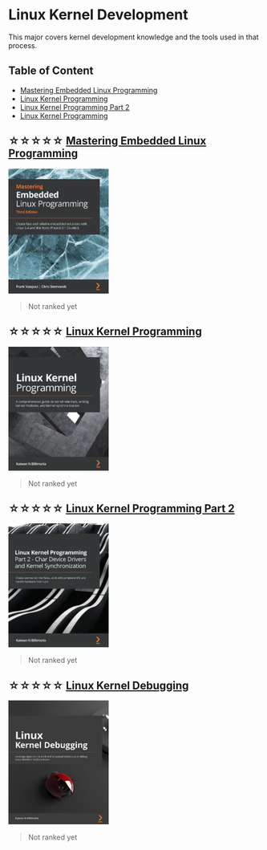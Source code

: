 # Linux Kernel Development

This major covers kernel development knowledge
and the tools used in that process.

## Table of Content

* [Mastering Embedded Linux Programming](#-mastering-embedded-linux-programming)
* [Linux Kernel Programming](#-linux-kernel-programming)
* [Linux Kernel Programming Part 2](#-linux-kernel-programming-part-2)
* [Linux Kernel Programming](#-linux-kernel-debugging)

## ☆☆☆☆☆ [Mastering Embedded Linux Programming](books/9781789530384.md)
<img alt="Mastering Embedded Linux Programming" src="covers/9781789530384.jpg" width="200"/>

> Not ranked yet

## ☆☆☆☆☆ [Linux Kernel Programming](books/9781789953435.md)
<img alt="Linux Kernel Programming" src="covers/9781789953435.jpg" width="200"/>

> Not ranked yet

## ☆☆☆☆☆ [Linux Kernel Programming Part 2](books/9781801079518.md)
<img alt="Linux Kernel Programming Part 2" src="covers/9781801079518.jpg" width="200"/>

> Not ranked yet

## ☆☆☆☆☆ [Linux Kernel Debugging](books/9781801075039.md)
<img alg="Linux Kernel Debugging" src="covers/9781801075039.jpg" width="200"/>

> Not ranked yet
